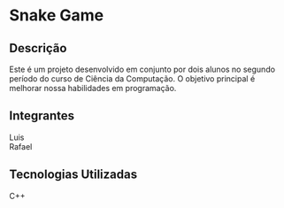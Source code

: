 <h1>Snake Game</h1>

## Descrição
Este é um projeto desenvolvido em conjunto por dois alunos no segundo período do curso de Ciência da Computação. O objetivo principal é melhorar nossa habilidades em programação.

## Integrantes
<p>Luis<br>Rafael</p>

## Tecnologias Utilizadas
C++
